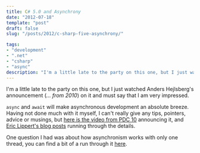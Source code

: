 ```yaml
---
title: C# 5.0 and Asynchrony
date: "2012-07-18"
template: "post"
draft: false
slug: "/posts/2012/c-sharp-five-asynchrony/"

tags:
- "development"
- ".net"
- "csharp"
- "async"
description: "I'm a little late to the party on this one, but I just watched Anders Hejlsberg's announcement (... from 2010) on it and must say that I am very impressed."
---
```

I'm a little late to the party on this one, but I just watched Anders Hejlsberg's announcement (*... from 2010*) on it and must say that I am very impressed.

`async` and `await` will make asynchronous development an absolute breeze.  Having not done much with it myself, I can't really give any tips, pointers, advice or musings, but [here is the video from PDC 10](http://channel9.msdn.com/events/PDC/PDC10/FT09) announcing it, and [Eric Lippert's blog posts](http://blogs.msdn.com/b/ericlippert/archive/2010/10/28/asynchrony-in-c-5-part-one.aspx) running through the details.

One question I had was about how asynchronism works with only one thread, you can find a bit of a run through it [here](http://krondo.com/?p=1209).